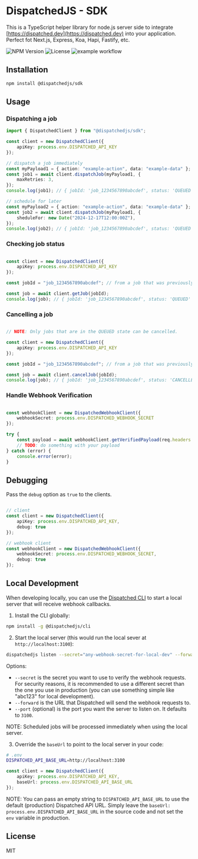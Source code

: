 # DispatchedJS - SDK

This is a TypeScript helper library for node.js server side to integrate [https://dispatched.dev](https://dispatched.dev) into your application.
Perfect fot Next.js, Express, Koa, Hapi, Fastify, etc.

![NPM Version](https://img.shields.io/npm/v/%40dispatchedjs%2Fsdk?style=flat) ![License](https://img.shields.io/npm/l/%40dispatchedjs%2Fsdk?style=flat) ![example workflow](https://github.com/dispatched-dev/dispatchedjs-sdk/actions/workflows/main.yml/badge.svg)

## Installation

```bash
npm install @dispatchedjs/sdk
```

## Usage

### Dispatching a job

```typescript
import { DispatchedClient } from "@dispatchedjs/sdk";

const client = new DispatchedClient({
    apiKey: process.env.DISPATCHED_API_KEY
});

// dispatch a job immediately
const myPayload1 = { action: "example-action", data: "example-data" }; // must be serializable
const job1 = await client.dispatchJob(myPayload1, {
    maxRetries: 3,
});
console.log(job1); // { jobId: 'job_1234567890abcdef', status: 'QUEUED' }

// schedule for later
const myPayload2 = { action: "example-action", data: "example-data" }; // must be serializable
const job2 = await client.dispatchJob(myPayload1, {
    sheduleFor: new Date("2024-12-17T12:00:00Z"),
});
console.log(job2); // { jobId: 'job_1234567890abcdef', status: 'QUEUED' }

```

### Checking job status

```typescript

const client = new DispatchedClient({
    apiKey: process.env.DISPATCHED_API_KEY
});

const jobId = "job_1234567890abcdef"; // from a job that was previously dispatched

const job = await client.getJob(jobId);
console.log(job); // { jobId: 'job_1234567890abcdef', status: 'QUEUED' }

```

### Cancelling a job

```typescript

// NOTE: Only jobs that are in the QUEUED state can be cancelled.

const client = new DispatchedClient({
    apiKey: process.env.DISPATCHED_API_KEY
});

const jobId = "job_1234567890abcdef"; // from a job that was previously dispatched

const job = await client.cancelJob(jobId);
console.log(job); // { jobId: 'job_1234567890abcdef', status: 'CANCELLED' }

```

### Handle Webhook Verification

```typescript

const webhookClient = new DispatchedWebhookClient({
    webhookSecret: process.env.DISPATCHED_WEBHOOK_SECRET
});

try {
    const payload = await webhookClient.getVerifiedPayload(req.headers.get('Authorization'), req.body);
    // TODO: do something with your payload
} catch (error) {
    console.error(error);
}

```

## Debugging

Pass the `debug` option as `true` to the clients.

```typescript

// client
const client = new DispatchedClient({
    apiKey: process.env.DISPATCHED_API_KEY,
    debug: true
});

// webhook client
const webhookClient = new DispatchedWebhookClient({
    webhookSecret: process.env.DISPATCHED_WEBHOOK_SECRET,
    debug: true
});

```

## Local Development

When developing locally, you can use the  [Dispatched CLI](https://github.com/dispatched-dev/dispatchedjs-cli) to start a local server that will receive webhook callbacks.


1. Install the CLI globally:
```bash
npm install -g @dispatchedjs/cli
```

2. Start the local server (this would run the local sever at `http://localhost:3100`):
```bash
dispatchedjs listen --secret="any-webhook-secret-for-local-dev" --forward="http://localhost:3000/path/to/webhook/endpoint" --port=3100 
```
Options:
- `--secret` is the secret you want to use to verify the webhook requests. For security reasons, it is recommended to use a different secret than the one you use in production (you can use something simple like "abc123" for local development).
- `--forward` is the URL that Dispatched will send the webhook requests to.
- `--port` (optional) is the port you want the server to listen on. It defaults to `3100`.

NOTE: Scheduled jobs will be processed immediately when using the local server.

3. Override the `baseUrl` to point to the local server in your code:

```bash
# .env
DISPATCHED_API_BASE_URL=http://localhost:3100
```

```typescript
const client = new DispatchedClient({
    apiKey: process.env.DISPATCHED_API_KEY,
    baseUrl: process.env.DISPATCHED_API_BASE_URL
});
```

NOTE: You can pass an empty string to `DISPATCHED_API_BASE_URL` to use the default (production) Dispatched API URL.
Simply leave the `baseUrl: process.env.DISPATCHED_API_BASE_URL` in the source code and not set the `env` variable in production.

## License

MIT
